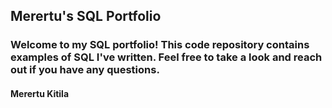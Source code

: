 ## Merertu's SQL Portfolio

### Welcome to my SQL portfolio! This code repository contains examples of SQL I've written. Feel free to take a look and reach out if you have any questions.

#### Merertu Kitila
